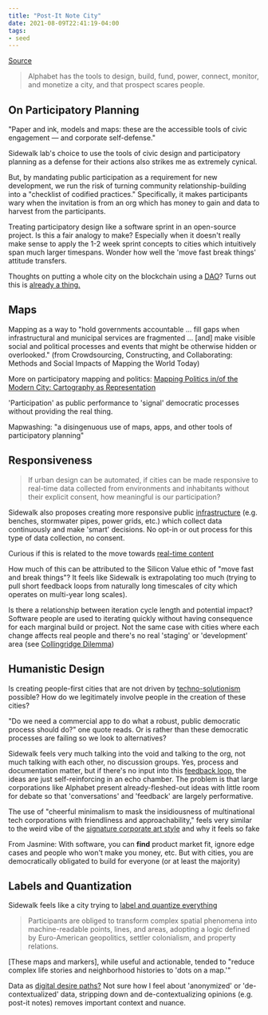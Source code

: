 ```yaml
---
title: "Post-It Note City"
date: 2021-08-09T22:41:19-04:00
tags:
- seed
---
```


[Source](https://placesjournal.org/article/post-it-note-city/)

> Alphabet has the tools to design, build, fund, power, connect, monitor, and monetize a city, and that prospect scares people.

## On Participatory Planning
"Paper and ink, models and maps: these are the accessible tools of civic engagement — and corporate self-defense." 

Sidewalk lab's choice to use the tools of civic design and participatory planning as a defense for their actions also strikes me as extremely cynical.

But, by mandating public participation as a requirement for new development, we run the risk of turning community relationship-building into a "checklist of codified practices." Specifically, it makes participants wary when the invitation is from an org which has money to gain and data to harvest from the participants.

Treating participatory design like a software sprint in an open-source project. Is this a fair analogy to make? Especially when it doesn't really make sense to apply the 1-2 week sprint concepts to cities which intuitively span much larger timespans. Wonder how well the 'move fast break things' attitude transfers.

Thoughts on putting a whole city on the blockchain using a [DAO](thoughts/dao.md)? Turns out this is [already a thing.](https://city.mirror.xyz/fpjVcNlEkW6md2aDgoc6YVXbaGquNop3AJnOyQSurbw)

## Maps
Mapping as a way to "hold governments accountable … fill gaps when infrastructural and municipal services are fragmented … [and] make visible social and political processes and events that might be otherwise hidden or overlooked." (from Crowdsourcing, Constructing, and Collaborating: Methods and Social Impacts of Mapping the World Today)

More on participatory mapping and politics: [Mapping Politics in/of the Modern City: Cartography as Representation](https://www.researchgate.net/publication/296431763_Mapping_Politics_inof_the_City_Cartography_as_representation)

'Participation' as public performance to 'signal' democratic processes without providing the real thing.

Mapwashing: "a disingenuous use of maps, apps, and other tools of participatory planning"

## Responsiveness
> If urban design can be automated, if cities can be made responsive to real-time data collected from environments and inhabitants without their explicit consent, how meaningful is our participation?

Sidewalk also proposes creating more responsive public [infrastructure](thoughts/infrastructure.md) (e.g. benches, stormwater pipes, power grids, etc.) which collect data continuously and make 'smart' decisions. No opt-in or out process for this type of data collection, no consent.

Curious if this is related to the move towards [real-time content](thoughts/ephemereal%20content.md)

How much of this can be attributed to the Silicon Value ethic of "move fast and break things"? It feels like Sidewalk is extrapolating too much (trying to pull short feedback loops from naturally long timescales of city which operates on multi-year long scales).

Is there a relationship between iteration cycle length and potential impact? Software people are used to iterating quickly without having consequence for each marginal build or project. Not the same case with cities where each change affects real people and there's no real 'staging' or 'development' area (see [Collingridge Dilemma](thoughts/catch%2022.md))

## Humanistic Design
Is creating people-first cities that are not driven by [techno-solutionism](thoughts/From%20Counterculture%20to%20Cyberculture.md) possible? How do we legitimately involve people in the creation of these cities?

"Do we need a commercial app to do what a robust, public democratic process should do?" one quote reads. Or is rather than these democratic processes are failing so we look to alternatives?

Sidewalk feels very much talking into the void and talking to the org, not much talking with each other, no discussion groups. Yes, process and documentation matter, but if there's no input into this [feedback loop](thoughts/feedback%20loops.md), the ideas are just self-reinforcing in an echo chamber. The problem is that large corporations like Alphabet present already-fleshed-out ideas with little room for debate so that 'conversations' and 'feedback' are largely performative.

The use of "cheerful minimalism to mask the insidiousness of multinational tech corporations with friendliness and approachability," feels very similar to the weird vibe of the [signature corporate art style](https://www.youtube.com/watch?v=lFb7BOI_QFc) and why it feels so fake

From Jasmine: With software, you can **find** product market fit, ignore edge cases and people who won't make you money, etc. But with cities, you are democratically obligated to build for everyone (or at least the majority)

## Labels and Quantization
Sidewalk feels like a city trying to [label and quantize everything](thoughts/quantization.md)

> Participants are obliged to transform complex spatial phenomena into machine-readable points, lines, and areas, adopting a logic defined by Euro-American geopolitics, settler colonialism, and property relations.

[These maps and markers], while useful and actionable, tended to "reduce complex life stories and neighborhood histories to 'dots on a map.'"

Data as [digital desire paths?](https://en.wikipedia.org/wiki/Desire_path) Not sure how I feel about 'anonymized' or 'de-contextualized' data, stripping down and de-contextualizing opinions (e.g. post-it notes) removes important context and nuance.

